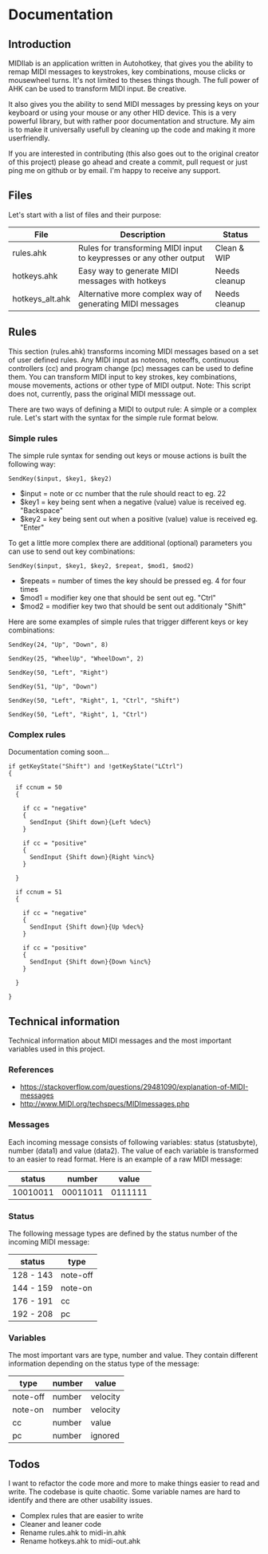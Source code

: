 # Documentation

## Introduction

MIDIlab is an application written in Autohotkey, that gives you the ability to remap MIDI messages to keystrokes, key combinations, mouse clicks or mousewheel turns. It's not limited to theses things though. The full power of AHK can be used to transform MIDI input. Be creative.

It also gives you the ability to send MIDI messages by pressing keys on your keyboard or using your mouse or any other HID device. This is a very powerful library, but with rather poor documentation and structure. My aim is to make it universally usefull by cleaning up the code and making it more userfriendly.

If you are interested in contributing (this also goes out to the original creator of this project) please go ahead and create a commit, pull request or just ping me on github or by email. I'm happy to receive any support.

## Files

Let's start with a list of files and their purpose:

| File | Description | Status |
| --- | -- | -- |
| rules.ahk | Rules for transforming MIDI input to keypresses or any other output | Clean & WIP
| hotkeys.ahk | Easy way to generate MIDI messages with hotkeys | Needs cleanup |
| hotkeys_alt.ahk | Alternative more complex way of generating MIDI messages | Needs cleanup |

## Rules


This section (rules.ahk) transforms incoming MIDI messages based on a set of user defined rules. Any MIDI input as noteons, noteoffs, continuous controllers (cc) and program change (pc) messages can be used to define them. You can transform MIDI input to key strokes, key combinations, mouse movements, actions or other type of MIDI output. Note: This script does not, currently, pass the original MIDI messsage out.

There are two ways of defining a MIDI to output rule: A simple or a complex rule. Let's start with the syntax for the simple rule format below.


### Simple rules

The simple rule syntax for sending out keys or mouse actions is built the following way:

~~~
SendKey($input, $key1, $key2)
~~~

- $input =  note or cc number that the rule should react to eg. 22
- $key1 = key being sent when a negative (value) value is received eg. "Backspace"
- $key2 = key being sent out when a positive (value) value is received eg. "Enter"

To get a little more complex there are additional (optional) parameters you can use to send out key combinations:

~~~
SendKey($input, $key1, $key2, $repeat, $mod1, $mod2)
~~~

- $repeats = number of times the key should be pressed eg. 4 for four times
- $mod1 = modifier key one that should be sent out eg. "Ctrl"
- $mod2 = modifier key two that should be sent out additionaly "Shift"

Here are some examples of simple rules that trigger different keys or key combinations:

~~~
SendKey(24, "Up", "Down", 8)

SendKey(25, "WheelUp", "WheelDown", 2)

SendKey(50, "Left", "Right")

SendKey(51, "Up", "Down")

SendKey(50, "Left", "Right", 1, "Ctrl", "Shift")

SendKey(50, "Left", "Right", 1, "Ctrl")
~~~

### Complex rules

Documentation coming soon...

~~~
if getKeyState("Shift") and !getKeyState("LCtrl")
{

  if ccnum = 50
  {

    if cc = "negative"
    {
      SendInput {Shift down}{Left %dec%}
    }

    if cc = "positive"
    {
      SendInput {Shift down}{Right %inc%}
    }

  }

  if ccnum = 51
  {

    if cc = "negative"
    {
      SendInput {Shift down}{Up %dec%}
    }

    if cc = "positive"
    {
      SendInput {Shift down}{Down %inc%}
    }

  }

}
~~~

## Technical information

Technical information about MIDI messages and the most important variables used in this project.

### References
- https://stackoverflow.com/questions/29481090/explanation-of-MIDI-messages
- http://www.MIDI.org/techspecs/MIDImessages.php


### Messages

Each incoming message consists of following variables: status (statusbyte), number (data1) and value (data2). The value of each variable is transformed to an easier to read format. Here is an example of a raw MIDI message:

| status | number | value |
|---|---|---|
| 10010011 | 00011011 | 0111111 |

### Status

The following message types are defined by the status number of the incoming MIDI message:

| status | type |
| - | - |
| 128 - 143 | note-off |
| 144 - 159 | note-on |
| 176 - 191 | cc |
| 192 - 208	 | pc |

### Variables

The most important vars are type, number and value. They contain different information depending on the status type of the message:

| type | number | value |
| - | - | - |
| note-off | number | velocity |
| note-on | number | velocity |
| cc | number | value |
| pc | number | ignored |

## Todos

I want to refactor the code more and more to make things easier to read and write. The codebase is quite chaotic. Some variable names are hard to identify and there are other usability issues.

- Complex rules that are easier to write
- Cleaner and leaner code
- Rename rules.ahk to midi-in.ahk
- Rename hotkeys.ahk to midi-out.ahk

